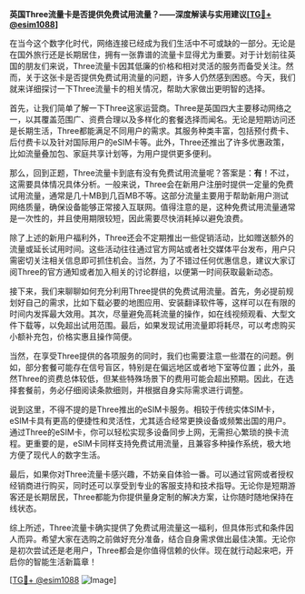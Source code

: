 **英国Three流量卡是否提供免费试用流量？——深度解读与实用建议[[TG💪+ @esim1088](https://t.me/s/esim1088)]**

在当今这个数字化时代，网络连接已经成为我们生活中不可或缺的一部分。无论是在国外旅行还是长期居住，拥有一张靠谱的流量卡显得尤为重要。对于计划前往英国的朋友们来说，Three流量卡因其低廉的价格和相对灵活的服务而备受关注。然而，关于这张卡是否提供免费试用流量的问题，许多人仍然感到困惑。今天，我们就来详细探讨一下Three流量卡的相关情况，帮助大家做出更明智的选择。

首先，让我们简单了解一下Three这家运营商。Three是英国四大主要移动网络之一，以其覆盖范围广、资费合理以及多样化的套餐选择而闻名。无论是短期访问还是长期生活，Three都能满足不同用户的需求。其服务种类丰富，包括预付费卡、后付费卡以及针对国际用户的eSIM卡等。此外，Three还推出了许多优惠政策，比如流量叠加包、家庭共享计划等，为用户提供更多便利。

那么，回到正题，Three流量卡到底有没有免费试用流量呢？答案是：**有**！不过，这需要具体情况具体分析。一般来说，Three会在新用户注册时提供一定量的免费试用流量，通常是几十MB到几百MB不等。这部分流量主要用于帮助新用户测试网络质量，确保设备能够正常接入互联网。值得注意的是，这种免费试用流量通常是一次性的，并且使用期限较短，因此需要尽快消耗掉以避免浪费。

除了上述的新用户福利外，Three还会不定期推出一些促销活动，比如赠送额外的流量或延长试用时间。这些活动往往通过官方网站或者社交媒体平台发布，用户只需密切关注相关信息即可抓住机会。当然，为了不错过任何优惠信息，建议大家订阅Three的官方通知或者加入相关的讨论群组，以便第一时间获取最新动态。

接下来，我们来聊聊如何充分利用Three提供的免费试用流量。首先，务必提前规划好自己的需求，比如下载必要的地图应用、安装翻译软件等，这样可以在有限的时间内发挥最大效用。其次，尽量避免高耗流量的操作，如在线视频观看、大型文件下载等，以免超出试用范围。最后，如果发现试用流量即将耗尽，可以考虑购买小额补充包，价格实惠且操作简便。

当然，在享受Three提供的各项服务的同时，我们也需要注意一些潜在的问题。例如，部分套餐可能存在信号盲区，特别是在偏远地区或者地下室等位置；此外，虽然Three的资费总体较低，但某些特殊场景下的费用可能会超出预期。因此，在选择套餐前，务必仔细阅读条款细则，并根据自身实际需求进行调整。

说到这里，不得不提的是Three推出的eSIM卡服务。相较于传统实体SIM卡，eSIM卡具有更高的便捷性和灵活性，尤其适合经常更换设备或频繁出国的用户。通过Three的eSIM卡，你可以轻松实现多设备同步上网，无需担心繁琐的换卡流程。更重要的是，eSIM卡同样支持免费试用流量，且兼容多种操作系统，极大地方便了现代人的数字生活。

最后，如果你对Three流量卡感兴趣，不妨亲自体验一番。可以通过官网或者授权经销商进行购买，同时还可以享受到专业的客服支持和技术指导。无论你是短期游客还是长期居民，Three都能为你提供量身定制的解决方案，让你随时随地保持在线状态。

综上所述，Three流量卡确实提供了免费试用流量这一福利，但具体形式和条件因人而异。希望大家在选购之前做好充分准备，结合自身需求做出最佳决策。无论你是初次尝试还是老用户，Three都会是你值得信赖的伙伴。现在就行动起来吧，开启你的智能生活新篇章！

[[TG💪+ @esim1088](https://t.me/s/esim1088) ![Image](https://i.postimg.cc/4NQfJmqS/Snipaste-2025-05-13-00-14-12.png)]